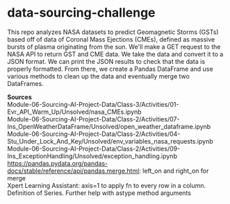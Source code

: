 # data-sourcing-challenge
This repo analyzes NASA datasets to predict Geomagnetic Storms (GSTs) based off of data of Coronal Mass Ejections (CMEs), defined as massive bursts of plasma originating from the sun. We'll make a GET request to the NASA API to return GST and CME data. We take the data and convert it to a JSON format. We can print the JSON results to check that the data is properly formatted. From there, we create a Pandas DataFrame and use various methods to clean up the data and eventually merge two DataFrames. 

<b>Sources</b></br>
Module-06-Sourcing-AI-Project-Data/Class-3/Activities/01-Evr_API_Warm_Up/Unsolved/nasa_CMEs.ipynb</br>
Module-06-Sourcing-AI-Project-Data/Class-2/Activities/07-Ins_OpenWeatherDataFrame/Unsolved/open_weather_dataframe.ipynb</br>
Module-06-Sourcing-AI-Project-Data/Class-2/Activities/04-Stu_Under_Lock_And_Key/Unsolved/env_variables_nasa_requests.ipynb</br>
Module-06-Sourcing-AI-Project-Data/Class-2/Activities/09-Ins_ExceptionHandling/Unsolved/exception_handling.ipynb</br>
https://pandas.pydata.org/pandas-docs/stable/reference/api/pandas.merge.html: left_on and right_on for merge</br>
Xpert Learning Assistant: axis=1 to apply fn to every row in a column. Definition of Series. Further help with astype method arguments</br>